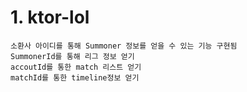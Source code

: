 
# 1. ktor-lol
    소환사 아이디를 통해 Summoner 정보를 얻을 수 있는 기능 구현됨
    SummonerId를 통해 리그 정보 얻기
    accoutId를 통한 match 리스트 얻기
    matchId를 통한 timeline정보 얻기
